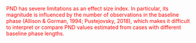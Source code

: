 <span style="color:red">PND has severe limitations as an effect size index. In particular, its magnitude is influenced by the number of observations in the baseline phase (Allison & Gorman, 1994; Pustejovsky, 2018), which makes it difficult to interpret or compare PND values estimated from cases with different baseline phase lengths.</span>

